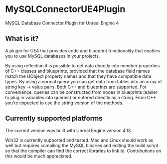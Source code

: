 # MySQLConnectorUE4Plugin

MySQL Database Connector Plugin for Unreal Engine 4


## What is it?
A plugin for UE4 that provides code and blueprint functionality that enables you to use MySQL databases in your projects.

By using reflection it is possible to get data directly into member properties of C++ classes and blueprints, provided that the database field names match the UObject property names and that they have compatible data types. By using a normal query you can get data from tables into an array of string key -> value pairs.
Both C++ and blueprints are supported. For convenience, queries can be constructed from nodes in blueprints (easier to plug in variables into queries) or entered directly as a string. From C++ you're expected to use the string version of the methods.


## Currently supported platforms

The current version was built with Unreal Engine version 4.13.

Win32 is currently supported and tested. Mac and Linux should work as well but requires compiling the MySQL binaries and editing the build script so that the compiler can find the correct libraries to link to. Contributions on this would be much appreciated.
